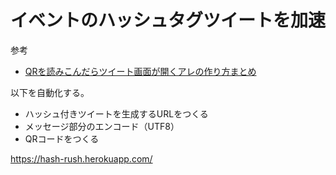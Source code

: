 # イベントのハッシュタグツイートを加速

参考
- [QRを読みこんだらツイート画面が開くアレの作り方まとめ](https://matome.naver.jp/odai/2145647751444573301/2145647915746320903)

以下を自動化する。
- ハッシュ付きツイートを生成するURLをつくる
- メッセージ部分のエンコード（UTF8）
- QRコードをつくる

https://hash-rush.herokuapp.com/
